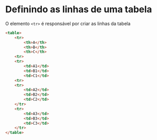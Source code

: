# Definindo as linhas de uma tabela
O elemento `<tr>` é responsável por criar as linhas da tabela

```html
<table>
    <tr>
        <th>A</th>
        <th>B</th>
        <th>C</th>
    <tr>
    <tr>
        <td>A1</td>
        <td>B1</td>
        <td>C1</td>
    <tr>
    <tr>
        <td>A2</td>
        <td>B2</td>
        <td>C2</td>
    </tr>
    <tr>
        <td>A3</td>
        <td>B3</td>
        <td>C3</td>
    </tr>
</table>
```

